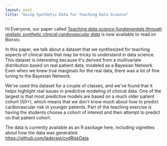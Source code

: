 ```yaml
---
layout: post
title: "Using Synthetic Data for Teaching Data Science"
---
```


Hi Everyone, our paper called [*Teaching data science fundamentals through realistic synthetic clinical cardiovascular data*](https://www.biorxiv.org/content/early/2017/12/12/232611) is now available to read on Biorxiv.

In this paper, we talk about a dataset that we synthesized for teaching aspects of clinical data that may be tricky to understand in data science. This dataset is interesting because it's derived from a multivariate distribution based on real patient data, modeled as a Bayesian Network. Even when we knew true marginals for the real data, there was a lot of fine tuning to the Bayesian Network.

We've used this dataset for a couple of classes, and we've found that it helps highlight real issues in predictive modeling of clinical data. One of the largest is that most predictive models are based on a much older patient cohort (50+), which means that we don't know much about how to predict cardiovascular risk in younger patients. Part of the teaching exercise is having the students choose a cohort of interest and then attempt to predict on that patient cohort.

The data is currently available as an R package here, including vignettes about how the data was generated: https://github.com/laderast/cvdRiskData
